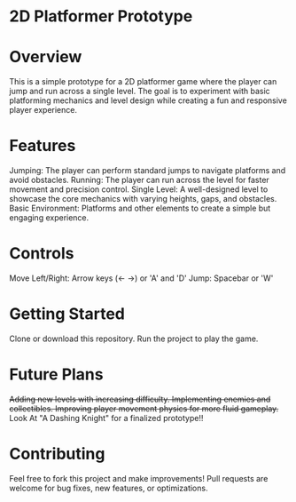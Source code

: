 # 2D Platformer Prototype
# Overview
This is a simple prototype for a 2D platformer game where the player can jump and run across a single level. The goal is to experiment with basic platforming mechanics and level design while creating a fun and responsive player experience.

# Features
Jumping: The player can perform standard jumps to navigate platforms and avoid obstacles.
Running: The player can run across the level for faster movement and precision control.
Single Level: A well-designed level to showcase the core mechanics with varying heights, gaps, and obstacles.
Basic Environment: Platforms and other elements to create a simple but engaging experience.

# Controls
Move Left/Right: Arrow keys (← →) or 'A' and 'D'
Jump: Spacebar or 'W'

# Getting Started
Clone or download this repository.
Run the project to play the game.

# Future Plans
~~Adding new levels with increasing difficulty.
Implementing enemies and collectibles.
Improving player movement physics for more fluid gameplay.~~
Look At "A Dashing Knight" for a finalized prototype!!

# Contributing
Feel free to fork this project and make improvements! Pull requests are welcome for bug fixes, new features, or optimizations.

